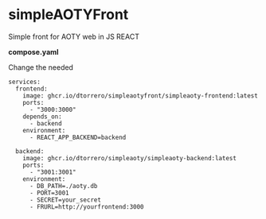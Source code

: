 # simpleAOTYFront
Simple front for AOTY web in JS REACT 

**compose.yaml**

Change the needed 

```
services:
  frontend:
    image: ghcr.io/dtorrero/simpleaotyfront/simpleaoty-frontend:latest
    ports:
      - "3000:3000"  
    depends_on:
      - backend
    environment:
      - REACT_APP_BACKEND=backend  

  backend:
    image: ghcr.io/dtorrero/simpleaoty/simpleaoty-backend:latest
    ports:
      - "3001:3001"  
    environment:
      - DB_PATH=./aoty.db
      - PORT=3001
      - SECRET=your_secret
      - FRURL=http://yourfrontend:3000 
``` 
